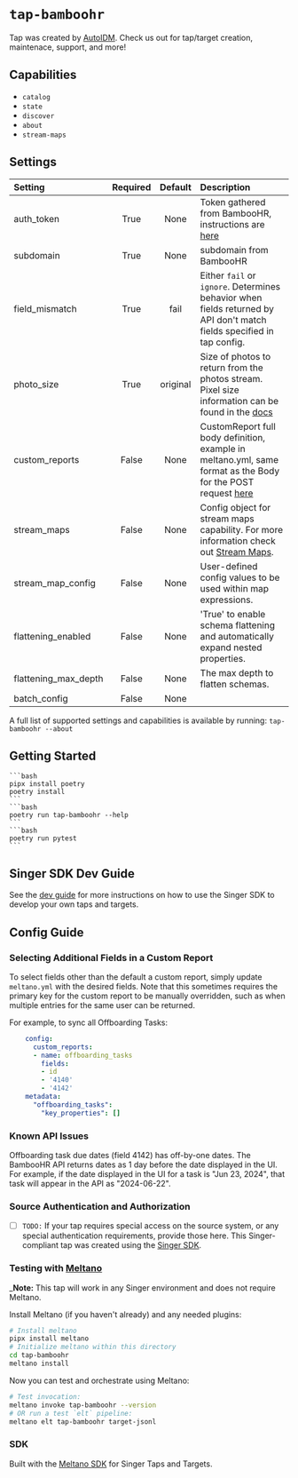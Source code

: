 # `tap-bamboohr`
Tap was created by [AutoIDM](https://autoidm.com). Check us out for tap/target creation, maintenace, support, and more!

## Capabilities

* `catalog`
* `state`
* `discover`
* `about`
* `stream-maps`

## Settings

| Setting             | Required | Default | Description |
|:--------------------|:--------:|:-------:|:------------|
| auth_token          | True     | None    | Token gathered from BambooHR, instructions are [here](https://documentation.bamboohr.com/docs#section-authentication) |
| subdomain           | True     | None    | subdomain from BambooHR |
| field_mismatch      | True     | fail    | Either `fail` or `ignore`. Determines behavior when fields returned by API don't match fields specified in tap config. |
| photo_size          | True     | original | Size of photos to return from the photos stream. Pixel size information can be found in the [docs](https://documentation.bamboohr.com/reference/get-employee-photo-1) |
| custom_reports      | False    | None    | CustomReport full body definition, example in meltano.yml, same format as the Body for the POST request [here](https://documentation.bamboohr.com/reference/request-custom-report-1) |
| stream_maps         | False    | None    | Config object for stream maps capability. For more information check out [Stream Maps](https://sdk.meltano.com/en/latest/stream_maps.html). |
| stream_map_config   | False    | None    | User-defined config values to be used within map expressions. |
| flattening_enabled  | False    | None    | 'True' to enable schema flattening and automatically expand nested properties. |
| flattening_max_depth| False    | None    | The max depth to flatten schemas. |
| batch_config        | False    | None    |             |

A full list of supported settings and capabilities is available by running: `tap-bamboohr --about`


## Getting Started
    ```bash
    pipx install poetry
    poetry install
    ```
    ```bash
    poetry run tap-bamboohr --help
    ```
    ```bash
    poetry run pytest
    ```
## Singer SDK Dev Guide

See the [dev guide](../../docs/dev_guide.md) for more instructions on how to use the Singer SDK to 
develop your own taps and targets.

## Config Guide

### Selecting Additional Fields in a Custom Report

To select fields other than the default a custom report, simply update `meltano.yml` with the desired fields. Note that this sometimes requires the primary key for the custom report to be manually overridden, such as when multiple entries for the same user can be returned.

For example, to sync all Offboarding Tasks:

```yml
    config:
      custom_reports:
      - name: offboarding_tasks
        fields:
        - id
        - '4140'
        - '4142'
    metadata:
      "offboarding_tasks":
        "key_properties": []
```

### Known API Issues

Offboarding task due dates (field 4142) has off-by-one dates. The BambooHR API returns dates as 1 day before the date displayed in the UI. For example, if the date displayed in the UI for a task is "Jun 23, 2024", that task will appear in the API as "2024-06-22".

### Source Authentication and Authorization

- [ ] `TODO:` If your tap requires special access on the source system, or any special authentication requirements, provide those here.
This Singer-compliant tap was created using the [Singer SDK](https://gitlab.com/meltano/singer-sdk).

### Testing with [Meltano](https://www.meltano.com)

_**Note:** This tap will work in any Singer environment and does not require Meltano.

Install Meltano (if you haven't already) and any needed plugins:

```bash
# Install meltano
pipx install meltano
# Initialize meltano within this directory
cd tap-bamboohr
meltano install
```

Now you can test and orchestrate using Meltano:

```bash
# Test invocation:
meltano invoke tap-bamboohr --version
# OR run a test `elt` pipeline:
meltano elt tap-bamboohr target-jsonl
```

### SDK

Built with the [Meltano SDK](https://sdk.meltano.com) for Singer Taps and Targets.
